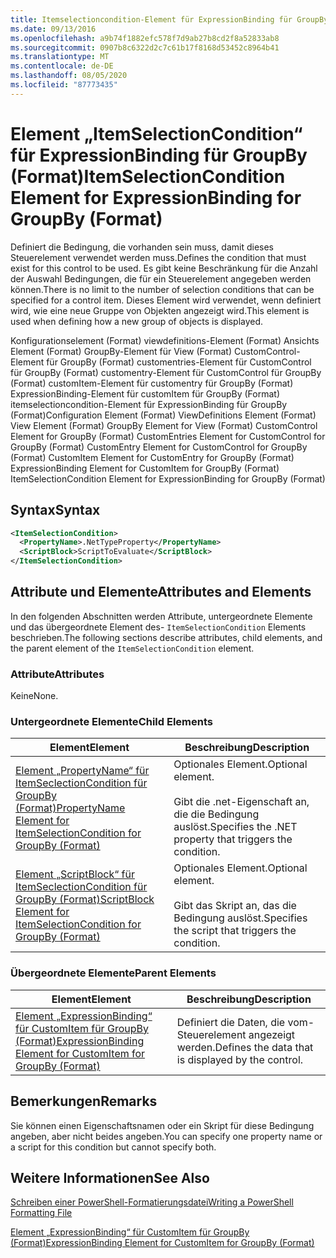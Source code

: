 ```yaml
---
title: Itemselectioncondition-Element für ExpressionBinding für GroupBy (Format) | Microsoft-Dokumentation
ms.date: 09/13/2016
ms.openlocfilehash: a9b74f1882efc578f7d9ab27b8cd2f8a52833ab8
ms.sourcegitcommit: 0907b8c6322d2c7c61b17f8168d53452c8964b41
ms.translationtype: MT
ms.contentlocale: de-DE
ms.lasthandoff: 08/05/2020
ms.locfileid: "87773435"
---
```

# <a name="itemselectioncondition-element-for-expressionbinding-for-groupby-format"></a><span data-ttu-id="ca602-102">Element „ItemSelectionCondition“ für ExpressionBinding für GroupBy (Format)</span><span class="sxs-lookup"><span data-stu-id="ca602-102">ItemSelectionCondition Element for ExpressionBinding for GroupBy (Format)</span></span>

<span data-ttu-id="ca602-103">Definiert die Bedingung, die vorhanden sein muss, damit dieses Steuerelement verwendet werden muss.</span><span class="sxs-lookup"><span data-stu-id="ca602-103">Defines the condition that must exist for this control to be used.</span></span> <span data-ttu-id="ca602-104">Es gibt keine Beschränkung für die Anzahl der Auswahl Bedingungen, die für ein Steuerelement angegeben werden können.</span><span class="sxs-lookup"><span data-stu-id="ca602-104">There is no limit to the number of selection conditions that can be specified for a control item.</span></span> <span data-ttu-id="ca602-105">Dieses Element wird verwendet, wenn definiert wird, wie eine neue Gruppe von Objekten angezeigt wird.</span><span class="sxs-lookup"><span data-stu-id="ca602-105">This element is used when defining how a new group of objects is displayed.</span></span>

<span data-ttu-id="ca602-106">Konfigurationselement (Format) viewdefinitions-Element (Format) Ansichts Element (Format) GroupBy-Element für View (Format) CustomControl-Element für GroupBy (Format) customentries-Element für CustomControl für GroupBy (Format) customentry-Element für CustomControl für GroupBy (Format) customItem-Element für customentry für GroupBy (Format) ExpressionBinding-Element für customItem für GroupBy (Format) itemselectioncondition-Element für ExpressionBinding für GroupBy (Format)</span><span class="sxs-lookup"><span data-stu-id="ca602-106">Configuration Element (Format) ViewDefinitions Element (Format) View Element (Format) GroupBy Element for View (Format) CustomControl Element for GroupBy (Format) CustomEntries Element for CustomControl for GroupBy (Format) CustomEntry Element for CustomControl for GroupBy (Format) CustomItem Element for CustomEntry for GroupBy (Format) ExpressionBinding Element for CustomItem for GroupBy (Format) ItemSelectionCondition Element for ExpressionBinding for GroupBy (Format)</span></span>

## <a name="syntax"></a><span data-ttu-id="ca602-107">Syntax</span><span class="sxs-lookup"><span data-stu-id="ca602-107">Syntax</span></span>

```xml
<ItemSelectionCondition>
  <PropertyName>.NetTypeProperty</PropertyName>
  <ScriptBlock>ScriptToEvaluate</ScriptBlock>
</ItemSelectionCondition>
```

## <a name="attributes-and-elements"></a><span data-ttu-id="ca602-108">Attribute und Elemente</span><span class="sxs-lookup"><span data-stu-id="ca602-108">Attributes and Elements</span></span>

<span data-ttu-id="ca602-109">In den folgenden Abschnitten werden Attribute, untergeordnete Elemente und das übergeordnete Element des- `ItemSelectionCondition` Elements beschrieben.</span><span class="sxs-lookup"><span data-stu-id="ca602-109">The following sections describe attributes, child elements, and the parent element of the `ItemSelectionCondition` element.</span></span>

### <a name="attributes"></a><span data-ttu-id="ca602-110">Attribute</span><span class="sxs-lookup"><span data-stu-id="ca602-110">Attributes</span></span>

<span data-ttu-id="ca602-111">Keine</span><span class="sxs-lookup"><span data-stu-id="ca602-111">None.</span></span>

### <a name="child-elements"></a><span data-ttu-id="ca602-112">Untergeordnete Elemente</span><span class="sxs-lookup"><span data-stu-id="ca602-112">Child Elements</span></span>

|<span data-ttu-id="ca602-113">Element</span><span class="sxs-lookup"><span data-stu-id="ca602-113">Element</span></span>|<span data-ttu-id="ca602-114">Beschreibung</span><span class="sxs-lookup"><span data-stu-id="ca602-114">Description</span></span>|
|-------------|-----------------|
|[<span data-ttu-id="ca602-115">Element „PropertyName“ für ItemSeclectionCondition für GroupBy (Format)</span><span class="sxs-lookup"><span data-stu-id="ca602-115">PropertyName Element for ItemSelectionCondition for GroupBy (Format)</span></span>](./propertyname-element-for-itemselectioncondition-for-groupby-format.md)|<span data-ttu-id="ca602-116">Optionales Element.</span><span class="sxs-lookup"><span data-stu-id="ca602-116">Optional element.</span></span><br /><br /> <span data-ttu-id="ca602-117">Gibt die .net-Eigenschaft an, die die Bedingung auslöst.</span><span class="sxs-lookup"><span data-stu-id="ca602-117">Specifies the .NET property that triggers the condition.</span></span>|
|[<span data-ttu-id="ca602-118">Element „ScriptBlock“ für ItemSeclectionCondition für GroupBy (Format)</span><span class="sxs-lookup"><span data-stu-id="ca602-118">ScriptBlock Element for ItemSelectionCondition for GroupBy (Format)</span></span>](./scriptblock-element-for-itemselectioncondition-for-groupby-format.md)|<span data-ttu-id="ca602-119">Optionales Element.</span><span class="sxs-lookup"><span data-stu-id="ca602-119">Optional element.</span></span><br /><br /> <span data-ttu-id="ca602-120">Gibt das Skript an, das die Bedingung auslöst.</span><span class="sxs-lookup"><span data-stu-id="ca602-120">Specifies the script that triggers the condition.</span></span>|

### <a name="parent-elements"></a><span data-ttu-id="ca602-121">Übergeordnete Elemente</span><span class="sxs-lookup"><span data-stu-id="ca602-121">Parent Elements</span></span>

|<span data-ttu-id="ca602-122">Element</span><span class="sxs-lookup"><span data-stu-id="ca602-122">Element</span></span>|<span data-ttu-id="ca602-123">Beschreibung</span><span class="sxs-lookup"><span data-stu-id="ca602-123">Description</span></span>|
|-------------|-----------------|
|[<span data-ttu-id="ca602-124">Element „ExpressionBinding“ für CustomItem für GroupBy (Format)</span><span class="sxs-lookup"><span data-stu-id="ca602-124">ExpressionBinding Element for CustomItem for GroupBy (Format)</span></span>](./expressionbinding-element-for-customitem-for-groupby-format.md)|<span data-ttu-id="ca602-125">Definiert die Daten, die vom-Steuerelement angezeigt werden.</span><span class="sxs-lookup"><span data-stu-id="ca602-125">Defines the data that is displayed by the control.</span></span>|

## <a name="remarks"></a><span data-ttu-id="ca602-126">Bemerkungen</span><span class="sxs-lookup"><span data-stu-id="ca602-126">Remarks</span></span>

<span data-ttu-id="ca602-127">Sie können einen Eigenschaftsnamen oder ein Skript für diese Bedingung angeben, aber nicht beides angeben.</span><span class="sxs-lookup"><span data-stu-id="ca602-127">You can specify one property name or a script for this condition but cannot specify both.</span></span>

## <a name="see-also"></a><span data-ttu-id="ca602-128">Weitere Informationen</span><span class="sxs-lookup"><span data-stu-id="ca602-128">See Also</span></span>

[<span data-ttu-id="ca602-129">Schreiben einer PowerShell-Formatierungsdatei</span><span class="sxs-lookup"><span data-stu-id="ca602-129">Writing a PowerShell Formatting File</span></span>](./writing-a-powershell-formatting-file.md)

[<span data-ttu-id="ca602-130">Element „ExpressionBinding“ für CustomItem für GroupBy (Format)</span><span class="sxs-lookup"><span data-stu-id="ca602-130">ExpressionBinding Element for CustomItem for GroupBy (Format)</span></span>](./expressionbinding-element-for-customitem-for-groupby-format.md)

